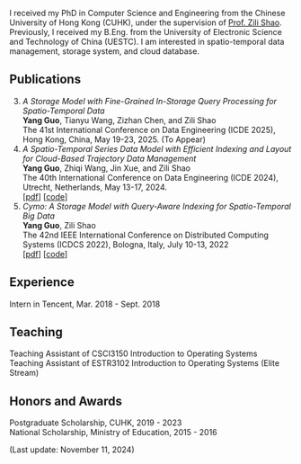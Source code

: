 I received my PhD in Computer Science and Engineering  from the Chinese University of Hong Kong (CUHK), under the supervision of  [Prof. Zili Shao](http://www.cse.cuhk.edu.hk/~shao/). Previously, I received my B.Eng. from the University of Electronic Science and Technology of China (UESTC). I am interested in spatio-temporal data management, storage system, and cloud database.

## Publications

3. _A Storage Model with Fine-Grained In-Storage Query Processing for Spatio-Temporal Data_<br>
**Yang Guo**, Tianyu Wang, Zizhan Chen, and Zili Shao<br>
The 41st International Conference on Data Engineering (ICDE 2025), Hong Kong, China, May 19-23, 2025. (To Appear)<br>
2. _A Spatio-Temporal Series Data Model with Efficient Indexing and Layout for Cloud-Based Trajectory Data Management_<br>
**Yang Guo**, Zhiqi Wang, Jin Xue, and Zili Shao<br>
The 40th International Conference on Data Engineering (ICDE 2024), Utrecht, Netherlands, May 13-17, 2024. <br>
[[pdf](https://ieeexplore.ieee.org/document/10598151)] [[code](https://github.com/LAccordeur/springbok)]<br>
1. _Cymo: A Storage Model with Query-Aware Indexing for Spatio-Temporal Big Data_<br>
**Yang Guo**, Zili Shao<br>
The 42nd IEEE International Conference on Distributed Computing Systems (ICDCS 2022), Bologna, Italy, July 10-13, 2022<br>
[[pdf](https://ieeexplore.ieee.org/document/9912159)] [[code](https://github.com/LAccordeur/cymo)]<br>

## Experience
Intern in Tencent, Mar. 2018 - Sept. 2018<br>

## Teaching
Teaching Assistant of CSCI3150 Introduction to Operating Systems<br>
Teaching Assistant of ESTR3102 Introduction to Operating Systems (Elite Stream)<br>

## Honors and Awards
Postgraduate Scholarship, CUHK, 2019 - 2023<br>
National Scholarship, Ministry of Education, 2015 - 2016<br>


(Last update: November 11, 2024)
